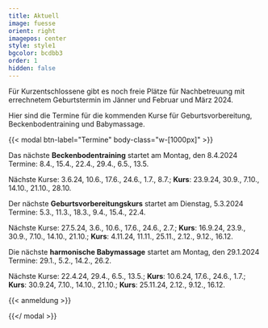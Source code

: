 ```yaml
---
title: Aktuell
image: fuesse
orient: right
imagepos: center
style: style1
bgcolor: bcdbb3
order: 1
hidden: false
---
```

Für Kurzentschlossene gibt es noch freie Plätze für Nachbetreuung mit errechnetem Geburtstermin im Jänner und Februar und März 2024.

Hier sind die Termine für die kommenden Kurse für Geburtsvorbereitung, Beckenbodentraining und Babymassage.

{{< modal btn-label="Termine" body-class="w-\[1000px]" >}}

Das nächste **Beckenbodentraining** startet am Montag, den 8.4.2024\
Termine: 8.4., 15.4., 22.4., 29.4., 6.5., 13.5.

Nächste Kurse: 3.6.24, 10.6., 17.6., 24.6., 1.7., 8.7.; **Kurs**: 23.9.24, 30.9., 7.10., 14.10., 21.10., 28.10.

Der nächste **Geburtsvorbereitungskurs** startet am Dienstag, 5.3.2024\
Termine: 5.3., 11.3., 18.3., 9.4., 15.4., 22.4.

Nächste Kurse: 27.5.24, 3.6., 10.6., 17.6., 24.6., 2.7.; **Kurs**: 16.9.24, 23.9., 30.9., 7.10., 14.10., 21.10.; **Kurs**: 4.11.24, 11.11., 25.11., 2.12., 9.12., 16.12.

Die nächste **harmonische Babymassage** startet am Montag, den 29.1.2024\
Termine: 29.1., 5.2., 14.2., 26.2.

Nächste Kurse: 22.4.24, 29.4., 6.5., 13.5.; **Kurs**: 10.6.24, 17.6., 24.6., 1.7.; **Kurs**: 30.9.24, 7.10., 14.10., 21.10.; **Kurs**: 25.11.24, 2.12., 9.12., 16.12.

{{< anmeldung >}}

{{</ modal >}}